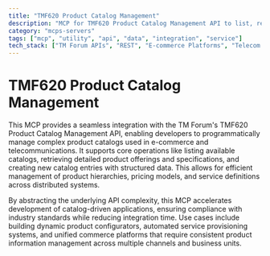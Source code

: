 ```yaml
---
title: "TMF620 Product Catalog Management"
description: "MCP for TMF620 Product Catalog Management API to list, retrieve, and create catalogs, product offerings, and specifications."
category: "mcps-servers"
tags: ["mcp", "utility", "api", "data", "integration", "service"]
tech_stack: ["TM Forum APIs", "REST", "E-commerce Platforms", "Telecom BSS", "Product Information Management"]
---
```


# TMF620 Product Catalog Management

This MCP provides a seamless integration with the TM Forum's TMF620 Product Catalog Management API, enabling developers to programmatically manage complex product catalogs used in e-commerce and telecommunications. It supports core operations like listing available catalogs, retrieving detailed product offerings and specifications, and creating new catalog entries with structured data. This allows for efficient management of product hierarchies, pricing models, and service definitions across distributed systems.

By abstracting the underlying API complexity, this MCP accelerates development of catalog-driven applications, ensuring compliance with industry standards while reducing integration time. Use cases include building dynamic product configurators, automated service provisioning systems, and unified commerce platforms that require consistent product information management across multiple channels and business units.
